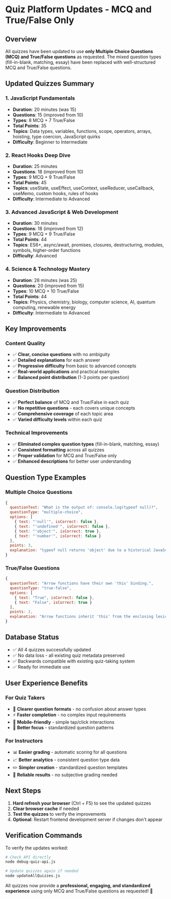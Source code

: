 # Quiz Platform Updates - MCQ and True/False Only

## Overview
All quizzes have been updated to use **only Multiple Choice Questions (MCQ) and True/False questions** as requested. The mixed question types (fill-in-blank, matching, essay) have been replaced with well-structured MCQ and True/False questions.

## Updated Quizzes Summary

### 1. **JavaScript Fundamentals** 
- **Duration**: 20 minutes (was 15)
- **Questions**: 15 (improved from 10)
- **Types**: 8 MCQ + 7 True/False
- **Total Points**: 35
- **Topics**: Data types, variables, functions, scope, operators, arrays, hoisting, type coercion, JavaScript quirks
- **Difficulty**: Beginner to Intermediate

### 2. **React Hooks Deep Dive**
- **Duration**: 25 minutes
- **Questions**: 18 (improved from 10) 
- **Types**: 9 MCQ + 9 True/False
- **Total Points**: 45
- **Topics**: useState, useEffect, useContext, useReducer, useCallback, useMemo, custom hooks, rules of hooks
- **Difficulty**: Intermediate to Advanced

### 3. **Advanced JavaScript & Web Development**
- **Duration**: 30 minutes
- **Questions**: 18 (improved from 12)
- **Types**: 9 MCQ + 9 True/False  
- **Total Points**: 44
- **Topics**: ES6+, async/await, promises, closures, destructuring, modules, symbols, higher-order functions
- **Difficulty**: Advanced

### 4. **Science & Technology Mastery**
- **Duration**: 28 minutes (was 25)
- **Questions**: 20 (improved from 15)
- **Types**: 10 MCQ + 10 True/False
- **Total Points**: 44
- **Topics**: Physics, chemistry, biology, computer science, AI, quantum computing, renewable energy
- **Difficulty**: Intermediate to Advanced

## Key Improvements

### **Content Quality**
- ✅ **Clear, concise questions** with no ambiguity
- ✅ **Detailed explanations** for each answer
- ✅ **Progressive difficulty** from basic to advanced concepts
- ✅ **Real-world applications** and practical examples
- ✅ **Balanced point distribution** (1-3 points per question)

### **Question Distribution**
- ✅ **Perfect balance** of MCQ and True/False in each quiz
- ✅ **No repetitive questions** - each covers unique concepts
- ✅ **Comprehensive coverage** of each topic area
- ✅ **Varied difficulty levels** within each quiz

### **Technical Improvements**
- ✅ **Eliminated complex question types** (fill-in-blank, matching, essay)
- ✅ **Consistent formatting** across all quizzes  
- ✅ **Proper validation** for MCQ and True/False only
- ✅ **Enhanced descriptions** for better user understanding

## Question Type Examples

### **Multiple Choice Questions**
```javascript
{
  questionText: "What is the output of: console.log(typeof null)?",
  questionType: "multiple-choice",
  options: [
    { text: "'null'", isCorrect: false },
    { text: "'undefined'", isCorrect: false },
    { text: "'object'", isCorrect: true },
    { text: "'number'", isCorrect: false }
  ],
  points: 3,
  explanation: "typeof null returns 'object' due to a historical JavaScript quirk."
}
```

### **True/False Questions**
```javascript
{
  questionText: "Arrow functions have their own 'this' binding.",
  questionType: "true-false",
  options: [
    { text: "True", isCorrect: false },
    { text: "False", isCorrect: true }
  ],
  points: 2,
  explanation: "Arrow functions inherit 'this' from the enclosing lexical scope."
}
```

## Database Status
- ✅ All 4 quizzes successfully updated
- ✅ No data loss - all existing quiz metadata preserved  
- ✅ Backwards compatible with existing quiz-taking system
- ✅ Ready for immediate use

## User Experience Benefits

### **For Quiz Takers**
- 🎯 **Clearer question formats** - no confusion about answer types
- ⚡ **Faster completion** - no complex input requirements
- 📱 **Mobile-friendly** - simple tap/click interactions
- 🧠 **Better focus** - standardized question patterns

### **For Instructors**
- 📊 **Easier grading** - automatic scoring for all questions
- 📈 **Better analytics** - consistent question type data
- ✏️ **Simpler creation** - standardized question templates
- 🔄 **Reliable results** - no subjective grading needed

## Next Steps

1. **Hard refresh your browser** (Ctrl + F5) to see the updated quizzes
2. **Clear browser cache** if needed
3. **Test the quizzes** to verify the improvements
4. **Optional**: Restart frontend development server if changes don't appear

## Verification Commands

To verify the updates worked:
```bash
# Check API directly
node debug-quiz-api.js

# Update quizzes again if needed
node updateAllQuizzes.js
```

All quizzes now provide a **professional, engaging, and standardized experience** using only MCQ and True/False questions as requested! 🎉
